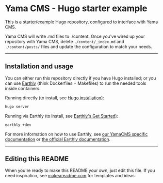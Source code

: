 # Yama CMS - Hugo starter example

This is a starter/example Hugo repository, configured to interface with Yama CMS.

Yama CMS will write .md files to ./content.
Once you've wired up your repository with Yama CMS, delete `./content/_index.md` and `./content/posts/` files and update the configuration to match your needs. 

---

## Installation and usage

You can either run this repository directly if you have Hugo installed; or you can use [Earthly](https://docs.yama-cms.com/docs/guide/build-deploy-earthly) (think Dockerfiles + Makefiles) to run the needed tools inside containers.

Running directly (to install, see [Hugo installation](https://gohugo.io/installation/)):
```bash
hugo server
```
Running via Earthly (to install, see [Earthly's Get Started](https://earthly.dev/get-earthly)):
```bash
earthly +dev
```
For more information on how to use Earthly, see [our YamaCMS specific documentation](https://docs.yama-cms.com/docs/guide/build-deploy-earthly/) or [the official Earthly documentation](https://docs.earthly.dev/basics).


***

## Editing this README

When you're ready to make this README your own, just edit this file. If you need inspiration, see [makeareadme.com](https://www.makeareadme.com/) for templates and ideas.
